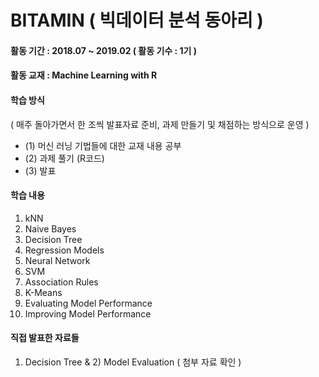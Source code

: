 # BITAMIN ( 빅데이터 분석 동아리 ) </br>
#### 활동 기간 : 2018.07 ~ 2019.02 ( 활동 기수 : 1기 ) </br>
#### 활동 교재 : Machine Learning with R </br>
#### 학습 방식 
( 매주 돌아가면서 한 조씩 발표자료 준비, 과제 만들기 및 채점하는 방식으로 운영 )
- (1) 머신 러닝 기법들에 대한 교재 내용 공부 
- (2) 과제 풀기 (R코드) 
- (3) 발표</br>
#### 학습 내용
1. kNN
2. Naive Bayes
3. Decision Tree
4. Regression Models
5. Neural Network 
6. SVM
7. Association Rules
8. K-Means
9. Evaluating Model Performance
10. Improving Model Performance

#### 직접 발표한 자료들
1) Decision Tree & 2) Model Evaluation ( 첨부 자료 확인 )

